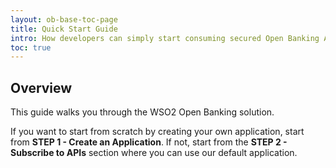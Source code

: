 ```yaml
---
layout: ob-base-toc-page
title: Quick Start Guide 
intro: How developers can simply start consuming secured Open Banking APIs
toc: true
---
```


## Overview

This guide walks you through the WSO2 Open Banking solution.

If you want to start from scratch by creating your own application, start from **STEP 1 - Create an Application**. If not, start from the **STEP 2 - Subscribe to APIs** section where you can use our default application.

